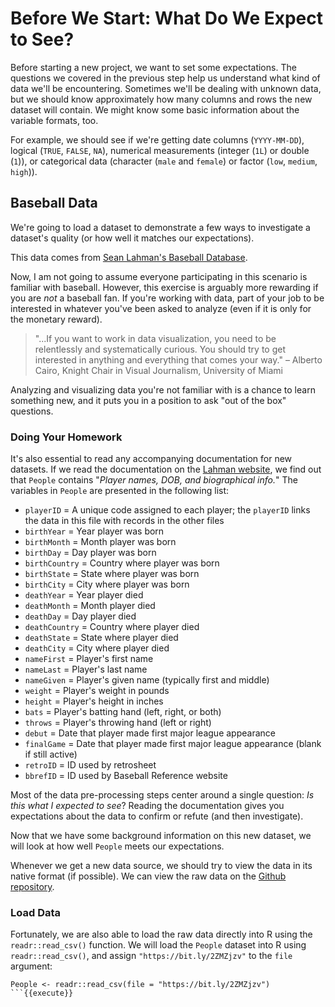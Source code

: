 # Before We Start: What Do We Expect to See?

Before starting a new project, we want to set some expectations. The questions we covered in the previous step help us understand what kind of data we'll be encountering. Sometimes we'll be dealing with unknown data, but we should know approximately how many columns and rows the new dataset will contain. We might know some basic information about the variable formats, too.

For example, we should see if we're getting date columns (`YYYY-MM-DD`), logical (`TRUE`, `FALSE`, `NA`), numerical measurements (integer (`1L`) or double (`1`)), or categorical data (character (`male` and `female`) or factor (`low`, `medium`, `high`)).

## Baseball Data

We're going to load a dataset to demonstrate a few ways to investigate a dataset's quality (or how well it matches our expectations).

This data comes from [Sean Lahman's Baseball Database](http://www.seanlahman.com/baseball-archive/statistics/).

Now, I am not going to assume everyone participating in this scenario is familiar with baseball. However, this exercise is arguably more rewarding if you are *not* a baseball fan. If you're working with data, part of your job to be interested in whatever you've been asked to analyze (even if it is only for the monetary reward).

> "...If you want to work in data visualization, you need to be relentlessly and systematically curious. You should try to get interested in anything and everything that comes your way." &ndash; Alberto Cairo, Knight Chair in Visual Journalism, University of Miami

Analyzing and visualizing data you're not familiar with is a chance to learn something new, and it puts you in a position to ask "out of the box" questions.

### Doing Your Homework

It's also essential to read any accompanying documentation for new datasets. If we read the documentation on the [Lahman website](http://www.seanlahman.com/files/database/readme2017.txt), we find out that `People` contains "*Player names, DOB, and biographical info.*"
The variables in `People` are presented in the following list:

<!-- **People table** -->

* `playerID` = A unique code assigned to each player; the `playerID` links the data in this file with records in the other files
* `birthYear` = Year player was born
* `birthMonth` = Month player was born
* `birthDay` = Day player was born
* `birthCountry` = Country where player was born
* `birthState` = State where player was born
* `birthCity` = City where player was born
* `deathYear` = Year player died
* `deathMonth` = Month player died
* `deathDay` = Day player died
* `deathCountry` = Country where player died
* `deathState` = State where player died
* `deathCity` = City where player died
* `nameFirst` = Player's first name
* `nameLast` = Player's last name
* `nameGiven` = Player's given name (typically first and middle)
* `weight` = Player's weight in pounds
* `height` = Player's height in inches
* `bats` = Player's batting hand (left, right, or both)
* `throws` = Player's throwing hand (left or right)
* `debut` = Date that player made first major league appearance
* `finalGame` = Date that player made first major league appearance (blank if still active)
* `retroID` = ID used by retrosheet
* `bbrefID` = ID used by Baseball Reference website

Most of the data pre-processing steps center around a single question: *Is this what I expected to see*? Reading the documentation gives you expectations about the data to confirm or refute (and then investigate).

Now that we have some background information on this new dataset, we will look at how well `People` meets our expectations.

Whenever we get a new data source, we should try to view the data in its native format (if possible). We can view the raw data on the [Github repository](https://resources.oreilly.com/katacoda/martin-frigaard/blob/master/data/People.csv).

### Load Data

Fortunately, we are also able to load the raw data directly into R using the `readr::read_csv()` function. We will load the `People` dataset into R using `readr::read_csv()`, and assign `"https://bit.ly/2ZMZjzv"` to the `file` argument:

```
People <- readr::read_csv(file = "https://bit.ly/2ZMZjzv")
```{{execute}}
